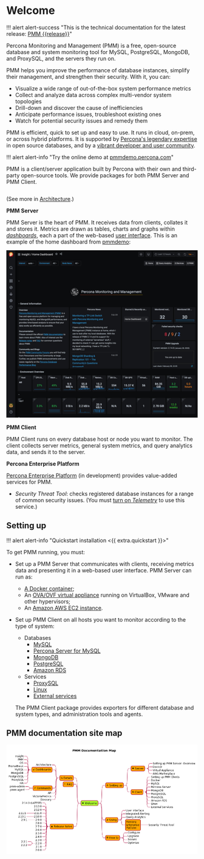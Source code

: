 # Welcome

!!! alert alert-success "This is the technical documentation for the latest release: [PMM {{release}}](release-notes/{{release}}.md)"

Percona Monitoring and Management (PMM) is a free, open-source database and system monitoring tool for MySQL, PostgreSQL, MongoDB, and ProxySQL, and the servers they run on.

PMM helps you improve the performance of database instances, simplify their management, and strengthen their security. With it, you can:

- Visualize a wide range of out-of-the-box system performance metrics
- Collect and analyze data across complex multi-vendor system topologies
- Drill-down and discover the cause of inefficiencies
- Anticipate performance issues, troubleshoot existing ones
- Watch for potential security issues and remedy them

PMM is efficient, quick to set up and easy to use. It runs in cloud, on-prem, or across hybrid platforms. It is supported by [Percona's legendary expertise](https://www.percona.com/services) in open source databases, and by a [vibrant developer and user community](https://www.percona.com/forums/questions-discussions/percona-monitoring-and-management).

!!! alert alert-info "Try the online demo at <a href='https://pmmdemo.percona.com/' target='_blank'>pmmdemo.percona.com</a>"

PMM is a client/server application built by Percona with their own and third-party open-source tools. We provide packages for both PMM Server and PMM Client.

```plantuml source="_resources/diagrams/1_PMM_Context.puml"
```

(See more in [Architecture](details/architecture.md).)

**PMM Server**

PMM Server is the heart of PMM. It receives data from clients, collates it and stores it. Metrics are drawn as tables, charts and graphs within [*dashboards*](details/dashboards/), each a part of the web-based [user interface](using/interface.md). This is an example of the home dashboard from [pmmdemo](https://pmmdemo.percona.com/):

![PMM Server user interface home page](_images/PMM_Home_Dashboard_TALL.jpg)

**PMM Client**

PMM Client runs on every database host or node you want to monitor. The client collects server metrics, general system metrics, and query analytics data, and sends it to the server.

**Percona Enterprise Platform**

[Percona Enterprise Platform](using/platform/) (in development) provides value-added services for PMM.

- *Security Threat Tool*: checks registered database instances for a range of common security issues. (You must [turn on *Telemetry*](how-to/configure.md#advanced-settings) to use this service.)

## Setting up

!!! alert alert-info "Quickstart installation <{{ extra.quickstart }}>"

To get PMM running, you must:

- Set up a PMM Server that communicates with clients, receiving metrics data and presenting it in a web-based user interface. PMM Server can run as:

	- [A Docker container](setting-up/server/docker.md);
	- An [OVA/OVF virtual appliance](setting-up/server/virtual-appliance.md) running on VirtualBox, VMware and other hypervisors;
	- An [Amazon AWS EC2 instance](setting-up/server/aws.md).

- Set up PMM Client on all hosts you want to monitor according to the type of system:
	- Databases
		- [MySQL](setting-up/client/mysql.md)
		- [Percona Server for MySQL](setting-up/client/percona-server.md)
		- [MongoDB](setting-up/client/mongodb.md)
		- [PostgreSQL](setting-up/client/postgresql.md)
		-  [Amazon RDS](setting-up/client/aws.md)
	- Services
		- [ProxySQL](setting-up/client/proxysql.md)
		- [Linux](setting-up/client/linux.md)
		- [External services](setting-up/client/external.md)

	The PMM Client package provides exporters for different database and system types, and administration tools and agents.



## PMM documentation site map

<object type="image/svg+xml" data="_images/PMM_Documentation_Map.svg">
	<param name="src" value="_images/PMM_Documentation_Map.svg">
	<img src="_images/PMM_Documentation_Map_PDF.png" alt="Documentation map">
</object>
